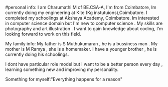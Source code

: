 #personal info:
 I am Charumathi M of BE.CSA-A,
I'm from Coimbatore,
Im currently doing my engineering at Kite (Kg instutuions),Coimbatore.
I completed my schoolings at Akshaya Academy, Coimbatore.
Im interested in computer science domain but I'm new to computer science .
My skills are photography and art illustration .
I want to gain knowledge about coding,
I'm looking forward to work on this field.

My family info:
My father is S Muthukumaran , he is a bussiness man .
My mother is M Ramya , she is a homemaker.
I have a younger brother , he is currently doing his schoolings.


I dont have particular role model but I want to be a better person every day , learning something new and improving my personality.

 Something for myself:"Everything happens for a reason"







